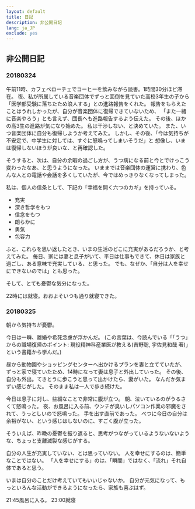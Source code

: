 ```yaml
---
layout: default
title: 日記
description: 非公開日記
lang: ja_JP
exclude: yes
---
```

## 非公開日記
### 20180324
午前11時、カフェベローチェでコーヒーを飲みながら読書。1時間30分ほど滞在。
夜、私が所属している音楽団体でずっと面倒を見ていた高校3年生の子から
「医学部受験に落ちたため浪人する」との進路報告をくれた。
報告をもらえたことはうれしかったが、自分が音楽団体に復帰できていないため、
「また一緒に音楽やろう」とも言えず、団長へも進路報告するよう伝えた。
その後、ほかの高3生の進路が気になり始めた。
私は干渉しない、と決めていた。
また、いつ音楽団体に自分も復帰しようか考えてみた。
しかし、その後、「今は気持ちが不安定で、中学生に対しては、すぐに怒鳴ってしまいそうだ」と
想像し、いまは復帰しないほうが良いな、と再確認した。

そうすると、次は、自分の余暇の過ごし方が、うつ病になる前と今とでけっこう変わったなあ、と思うようになった。
いままでは音楽団体の運営に携わり、色んな人との電話や会話を多くしていたが、今ではめっきりなくなってしまった。

私は、個人の信条として、下記の「幸福を開く六つのカギ」を持っている。
- 充実
- 深き哲学をもつ
- 信念をもつ
- 朗らかに
- 勇気
- 包容力

ふと、これらを思い返したとき、いまの生活のどこに充実があるだろうか、と考えてみた。
毎日、家には妻と息子がいて、平日は仕事もできて、休日は家族と過ごし、ある意味で充実している、と思った。
でも、なぜか、「自分は人を幸せにできないのでは」とも思った。

そして、とても憂鬱な気分になった。

22時には就寝。おおよそいつも通り就寝できた。


### 20180325
朝から気持ちが憂鬱。

今日は一瞬、離婚や希死念慮が浮かんだ。
(この言葉は、今読んでいる「「うつ」からの職場復帰のポイント: 現役精神科産業医が教える(吉野聡, 宇佐見和哉 著)」という書籍から学んだ。)

昼から動物園やショッピングセンターへ出かけるプランを妻と立てていたが、
ずっと家で寝ていたため、14時になって妻は息子と外出していった。
その後、自分も外出。てきとうに歩こうと思って出かけたら、妻がいた。
なんだか気まずい感じがした。
そのまま私は一人で歩き続けた。

今日は息子に対し、些細なことで非常に腹が立つ。
朝、泣いているのがうるさくて怒鳴った。
夜、お風呂に入る前、ウンチが臭いしパソコン作業の邪魔をされて、うっとしいので怒鳴った。
手を出す直前であった。
べつに今日の自分は余裕がない、という感じはしないのに、すごく腹が立った。

そういえば、昨晩の憂鬱を振り返ると、思考がつながっているようないないような、ちょっと支離滅裂な感じがする。

自分の人生が充実していない、とは思っていない。
人を幸せにするのは、簡単なことではない。
「人を幸せにする」のは、「瞬間」ではなく、「流れ」それ自体であると思う。

いまは自分のことだけ考えていてもいいじゃないか。
自分が元気になって、もっといろんな活動ができるようになったら、家族も喜ぶはず。

21:45風呂に入る。
23:00就寝
